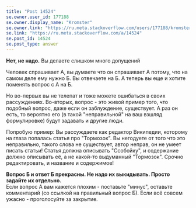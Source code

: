 ```yaml
---
title: "Post 14524"
se.owner.user_id: 177188
se.owner.display_name: "Kromster"
se.owner.link: "https://ru.meta.stackoverflow.com/users/177188/kromster"
se.link: "https://ru.meta.stackoverflow.com/a/14524"
se.post_id: 14524
se.post_type: answer
---
```

<p><strong>Нет, не надо.</strong> Вы делаете слишком много допущений</p>
<p>Человек спрашивает А, вы думаете что он спрашивает А потому, что на самом деле ему нужно Б. Вы отвечаете на Б. А теперь вы еще и хотите поменять вопрос с А на Б.</p>
<p>Но во-первых вы не телепат и тоже можете ошибаться в своих рассуждениях. Во-вторых, вопрос - это живой пример того, что подобный вопрос, даже если он заблуждение, существует. А раз он есть, то вероятно его (в такой &quot;неправильной&quot; на ваш взшляд формулировке) будут задавать и другие люди.</p>
<p>Попробую пример: Вы рассуждаете как редактор Википедии, которому на глаза попалась статья про &quot;Тормозок&quot;. Вы негодуете от того что это неправильно, такого слова не существует, автор неправ, он не умеет писать статьи! Статья должна описывать &quot;Ссобойку&quot;, и содержание должно описывать её, а не какой-то выдуманный &quot;Тормозок&quot;. Срочно редактировать, и название и содержимое!</p>
<p><strong>Вопрос Б и ответ Б прекрасны. Не надо их выкидывать. Просто задайте их отдельно.</strong><br />
Если вопрос А вам кажется плохим - поставьте &quot;минус&quot;, оставьте комментарий (со ссылкой на правильный вопрос Б). Если всё совсем ужасно - проголосуйте за закрытие.</p>
